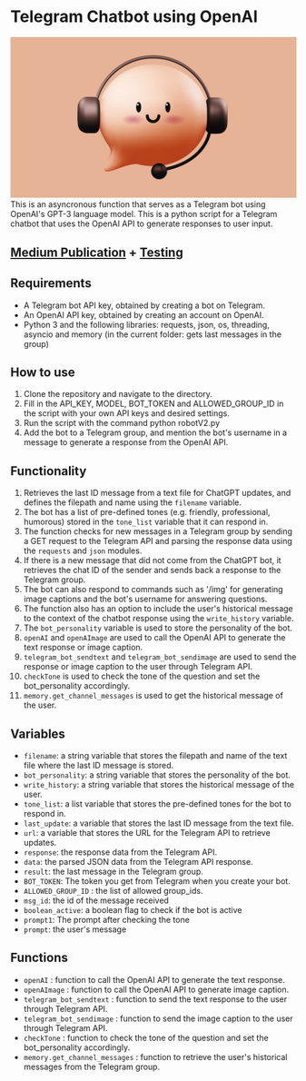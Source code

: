# Telegram Chatbot using OpenAI
![AskGpt](https://github.com/Eloise1988/OPENAI/blob/main/PNG/askgpt.jpeg)
This is an asyncronous function that serves as a Telegram bot using OpenAI's GPT-3 language model.
This is a python script for a Telegram chatbot that uses the OpenAI API to generate responses to user input.

## [Medium Publication](https://levelup.gitconnected.com/create-your-own-hilarious-chatgpt-bot-in-telegram-with-python-a-step-by-step-guide-466e8a510c0d) + [Testing](https://t.me/askchatgpt) 

## Requirements
* A Telegram bot API key, obtained by creating a bot on Telegram.
* An OpenAI API key, obtained by creating an account on OpenAI.
* Python 3 and the following libraries: requests, json, os, threading, asyncio and memory (in the current folder: gets last messages in the group)

## How to use
1. Clone the repository and navigate to the directory.
2. Fill in the API_KEY, MODEL, BOT_TOKEN and ALLOWED_GROUP_ID in the script with your own API keys and desired settings.
3. Run the script with the command python robotV2.py
4. Add the bot to a Telegram group, and mention the bot's username in a message to generate a response from the OpenAI API.

## Functionality

1. Retrieves the last ID message from a text file for ChatGPT updates, and defines the filepath and name using the `filename` variable.
2. The bot has a list of pre-defined tones (e.g. friendly, professional, humorous) stored in the `tone_list` variable that it can respond in.
3. The function checks for new messages in a Telegram group by sending a GET request to the Telegram API and parsing the response data using the `requests` and `json` modules.
4. If there is a new message that did not come from the ChatGPT bot, it retrieves the chat ID of the sender and sends back a response to the Telegram group.
5. The bot can also respond to commands such as '/img' for generating image captions and the bot's username for answering questions.
6. The function also has an option to include the user's historical message to the context of the chatbot response using the `write_history` variable.
7. The `bot_personality` variable is used to store the personality of the bot.
8.  `openAI` and `openAImage` are used to call the OpenAI API to generate the text response or image caption.
9. `telegram_bot_sendtext` and `telegram_bot_sendimage` are used to send the response or image caption to the user through Telegram API.
10. `checkTone` is used to check the tone of the question and set the bot_personality accordingly.
11. `memory.get_channel_messages` is used to get the historical message of the user.

## Variables

- `filename`: a string variable that stores the filepath and name of the text file where the last ID message is stored.
- `bot_personality`: a string variable that stores the personality of the bot.
- `write_history`: a string variable that stores the historical message of the user.
- `tone_list`: a list variable that stores the pre-defined tones for the bot to respond in.
- `last_update`: a variable that stores the last ID message from the text file.
- `url`: a variable that stores the URL for the Telegram API to retrieve updates.
- `response`: the response data from the Telegram API.
- `data`: the parsed JSON data from the Telegram API response.
- `result`: the last message in the Telegram group.
- `BOT_TOKEN`: The token you get from Telegram when you create your bot.
- `ALLOWED_GROUP_ID` : the list of allowed group_ids.
- `msg_id`: the id of the message received
- `boolean_active`: a boolean flag to check if the bot is active
- `prompt1`: The prompt after checking the tone
- `prompt`: the user's message

## Functions

- `openAI` : function to call the OpenAI API to generate the text response.
- `openAImage` : function to call the OpenAI API to generate image caption.
- `telegram_bot_sendtext` : function to send the text response to the user through Telegram API.
- `telegram_bot_sendimage` : function to send the image caption to the user through Telegram API.
- `checkTone` : function to check the tone of the question and set the bot_personality accordingly.
- `memory.get_channel_messages` : function to retrieve the user's historical messages from the Telegram group.

